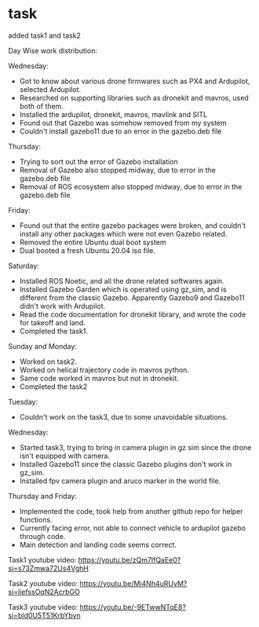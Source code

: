 # task
added task1 and task2

Day Wise work distribution:

Wednesday:
- Got to know about various drone firmwares such as PX4 and Ardupilot, selected Ardupilot.
- Researched on supporting libraries such as dronekit and mavros, used both of them.
- Installed the ardupilot, dronekit, mavros, mavlink and SITL
- Found out that Gazebo was somehow removed from my system
- Couldn't install gazebo11 due to an error in the gazebo.deb file

Thursday:
- Trying to sort out the error of Gazebo installation
- Removal of Gazebo also stopped midway, due to error in the gazebo.deb file
- Removal of ROS ecosystem also stopped midway, due to error in the gazebo.deb file

Friday:
- Found out that the entire gazebo packages were broken, and couldn't install any other packages which were not even Gazebo related.
- Removed the entire Ubuntu dual boot system
- Dual booted a fresh Ubuntu 20.04 iso file.

Saturday:
- Installed ROS Noetic, and all the drone related softwares again.
- Installed Gazebo Garden which is operated using gz_sim, and is different from the classic Gazebo. Apparently Gazebo9 and Gazebo11 didn't work with Ardupilot.
- Read the code documentation for dronekit library, and wrote the code for takeoff and land.
- Completed the task1.

Sunday and Monday:
- Worked on task2.
- Worked on helical trajectory code in mavros python.
- Same code worked in mavros but not in dronekit.
- Completed the task2

Tuesday:
- Couldn't work on the task3, due to some unavoidable situations.

Wednesday:
- Started task3, trying to bring in camera plugin in gz sim since the drone isn't equipped with camera.
- Installed Gazebo11 since the classic Gazebo plugins don't work in gz_sim.
- Installed fpv camera plugin and aruco marker in the world file.

Thursday and Friday:
- Implemented the code, took help from another github repo for helper functions.
- Currently facing error, not able to connect vehicle to ardupilot gazebo through code.
- Main detection and landing code seems correct.

Task1 youtube video: https://youtu.be/zQm7lfQaEe0?si=s73Zmwa72Us4VghH

Task2 youtube video: https://youtu.be/Mi4Nh4uRUyM?si=liefssOqN2AcrbGO

Task3 youtube video: https://youtu.be/-9ETwwNTqE8?si=bld0U5T51KrbYbvn
